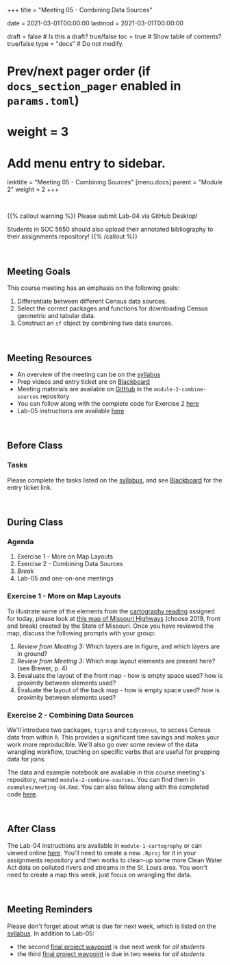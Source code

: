 +++
  title = "Meeting 05 - Combining Data Sources"
  
  date = 2021-03-01T00:00:00
  lastmod = 2021-03-01T00:00:00
  
  draft = false  # Is this a draft? true/false
  toc = true  # Show table of contents? true/false
  type = "docs"  # Do not modify.
  
  # Prev/next pager order (if `docs_section_pager` enabled in `params.toml`)
  # weight = 3
  
  # Add menu entry to sidebar.
  linktitle = "Meeting 05 - Combining Sources"
  [menu.docs]
  parent = "Module 2"
  weight = 2
+++

<br> 

{{% callout warning %}}
Please submit Lab-04 via GitHub Desktop!

Students in SOC 5650 should also upload their annotated bibliography to their assignments repository!
{{% /callout %}}

<br>

## Meeting Goals
This course meeting has an emphasis on the following goals:

  1. Differentiate between different Census data sources.
  2. Select the correct packages and functions for downloading Census geometric and tabular data.
  3. Construct an `sf` object by combining two data sources.

<br>

## Meeting Resources

  * An overview of the meeting can be on the [syllabus](https://slu-soc5650.github.io/syllabus/module-2-data-cleaning.html)
  * Prep videos and entry ticket are on [Blackboard](https://blackboard.slu.edu/)
  * Meeting materials are available on [GitHub](https://github.com/slu-soc5650/module-2-combine-sources) in the `module-2-combine-sources` repository
  * You can follow along with the complete code for Exercise 2 [here](https://slu-soc5650.github.io/module-2-combine-sources/index.nb.html)
  * Lab-05 instructions are available [here](https://github.com/slu-soc5650/module-2-combine-sources/blob/master/assignments/lab-05.pdf)

<br>

## Before Class
### Tasks
Please complete the tasks listed on the [syllabus](https://slu-soc5650.github.io/syllabus/module-2-data-cleaning.html), and see [Blackboard](https://blackboard.slu.edu) for the entry ticket link.

<br>

## During Class
### Agenda

  1. Exercise 1 - More on Map Layouts
  2. Exercise 2 - Combining Data Sources
  3. *Break*
  4. Lab-05 and one-on-one meetings
  
### Exercise 1 - More on Map Layouts
To illustrate some of the elements from the [cartography reading](https://slu-soc5650.github.io/syllabus/module-2-data-cleaning.html) assigned for today, please look at [this map of Missouri Highways](https://www.modot.org/missouri-highway-map-archive-1979-2019) (choose 2019, front and break) created by the State of Missouri. Once you have reviewed the map, discuss the following prompts with your group:

  1. *Review from Meeting 3:* Which layers are in figure, and which layers are in ground?
  2. *Review from Meeting 3:* Which map layout elements are present here? (see Brewer, p. 4)
  3. Eevaluate the layout of the front map - how is empty space used? how is proximity between elements used?
  4. Evaluate the layout of the back map - how is empty space used? how is proximity between elements used?
  
### Exercise 2 - Combining Data Sources
We'll introduce two packages, `tigris` and `tidycensus`, to access Census data from within `R`. This provides a significant time savings and makes your work more reproducible. We'll also go over some review of the data wrangling workflow, touching on specific verbs that are useful for prepping data for joins.

The data and example notebook are available in this course meeting's repository, named `module-2-combine-sources`. You can find them in `examples/meeting-04.Rmd`. You can also follow along with the completed code [here](https://slu-soc5650.github.io/module-2-combine-sources/index.nb.html).

<br>

## After Class
The Lab-04 instructions are available in `module-1-cartography` or can viewed online [here](https://github.com/slu-soc5650/module-2-data-cleaning/blob/master/assignments/lab-04.pdf). You'll need to create a new `.Rproj` for it in your assignments repository and then works to clean-up some more Clean Water Act data on polluted rivers and streams in the St. Louis area. You won't need to create a map this week, just focus on wrangling the data.

<br>

## Meeting Reminders
Please don't forget about what is due for next week, which is listed on the [syllabus](https://slu-soc5650.github.io/syllabus/module-2-data-cleaning.html). In addition to Lab-05: 

  * the second [final project waypoint](https://slu-soc5650.github.io/final-project/index.html#waypoints) is due next week for *all students*
  * the third [final project waypoint](https://slu-soc5650.github.io/final-project/index.html#waypoints) is due in two weeks for *all students*
